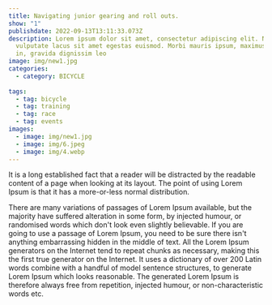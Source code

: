 ```yaml
---
title: Navigating junior gearing and roll outs.
show: "1"
publishdate: 2022-09-13T13:11:33.073Z
description: Lorem ipsum dolor sit amet, consectetur adipiscing elit. Nullam
  vulputate lacus sit amet egestas euismod. Morbi mauris ipsum, maximus vel odio
  in, gravida dignissim leo
image: img/new1.jpg
categories:
  - category: BICYCLE
  
tags:
  - tag: bicycle
  - tag: training
  - tag: race
  - tag: events
images:
  - image: img/new1.jpg
  - image: img/6.jpeg
  - image: img/4.webp
---
```

<!--StartFragment-->

It is a long established fact that a reader will be distracted by the readable content of a page when looking at its layout. The point of using Lorem Ipsum is that it has a more-or-less normal distribution.

There are many variations of passages of Lorem Ipsum available, but the majority have suffered alteration in some form, by injected humour, or randomised words which don't look even slightly believable. If you are going to use a passage of Lorem Ipsum, you need to be sure there isn't anything embarrassing hidden in the middle of text. All the Lorem Ipsum generators on the Internet tend to repeat chunks as necessary, making this the first true generator on the Internet. It uses a dictionary of over 200 Latin words combine with a handful of model sentence structures, to generate Lorem Ipsum which looks reasonable. The generated Lorem Ipsum is therefore always free from repetition, injected humour, or non-characteristic words etc.



<!--EndFragment-->